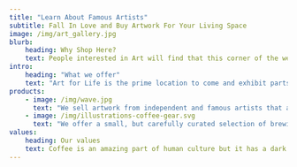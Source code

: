```yaml
---
title: "Learn About Famous Artists"
subtitle: Fall In Love and Buy Artwork For Your Living Space
image: /img/art_gallery.jpg
blurb:
    heading: Why Shop Here?
    text: People interested in Art will find that this corner of the web is home to a specific art style. This website will resonate with certain people and will continue to connect art to people's souls. Stay up to date with our website, learn about new artwork or artists, and continue to vibe.
intro:
    heading: "What we offer"
    text: "Art for Life is the prime location to come and exhibit parts of your soul that will extinguish anxiety. Continually browse through our gallery to be inspired to feel alive, feel adventurous, and appreciate the world."
products:
    - image: /img/wave.jpg
      text: "We sell artwork from independent and famous artists that are all professionally critiqued. Every piece of artwork will be created by passionate artists and will not convey an experience of mediocrity."
    - image: /img/illustrations-coffee-gear.svg
      text: "We offer a small, but carefully curated selection of brewing gear and tools for every taste and experience level. No matter if you roast your own beans or just bought your first french press, you’ll find a gadget to fall in love with in our shop."
values:
    heading: Our values
    text: Coffee is an amazing part of human culture but it has a dark side too – one of colonialism and mindless abuse of natural resources and human lives. We want to turn this around and return the coffee trade to the drink’s exhilarating, empowering and unifying nature.
---
```

